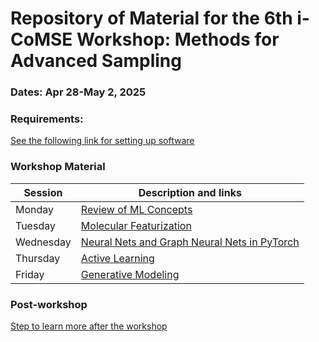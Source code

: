 # Repository of Material for the 6th i-CoMSE Workshop: Methods for Advanced Sampling

### Dates: Apr 28-May 2, 2025

### Requirements:
[See the following link for setting up software](setup.md)

### Workshop Material

| Session             |   Description and links      |
|---------------------|---------------------|
| Monday    | [Review of ML Concepts](Monday/README.md)           |              
| Tuesday   | [Molecular Featurization](Tuesday/README.md)        |                
| Wednesday | [Neural Nets and Graph Neural Nets in PyTorch](Wednesday/README.md)                    |        
| Thursday | [Active Learning](Thursday/README.md)                |               
| Friday    | [Generative Modeling](Friday/README.md)     	      	    |         

### Post-workshop
[Step to learn more after the workshop](nextsteps.md)
